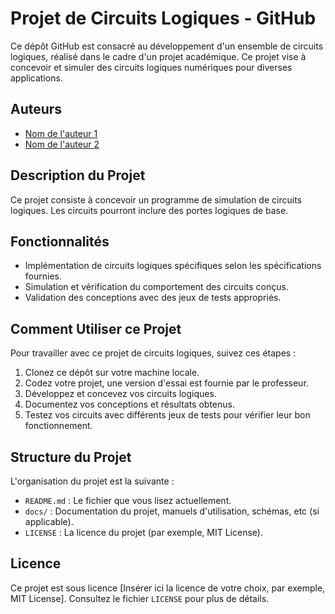 # Projet de Circuits Logiques - GitHub

Ce dépôt GitHub est consacré au développement d'un ensemble de circuits logiques, réalisé dans le cadre d'un projet académique. Ce projet vise à concevoir et simuler des circuits logiques numériques pour diverses applications.

## Auteurs

- [Nom de l'auteur 1](lien-vers-le-compte-GitHub-1)
- [Nom de l'auteur 2](lien-vers-le-compte-GitHub-2)

## Description du Projet

Ce projet consiste à concevoir un programme de simulation de circuits logiques. Les circuits pourront inclure des portes logiques de base.

## Fonctionnalités

- Implémentation de circuits logiques spécifiques selon les spécifications fournies.
- Simulation et vérification du comportement des circuits conçus.
- Validation des conceptions avec des jeux de tests appropriés.

## Comment Utiliser ce Projet

Pour travailler avec ce projet de circuits logiques, suivez ces étapes :

1. Clonez ce dépôt sur votre machine locale.
2. Codez votre projet, une version d'essai est fournie par le professeur.
3. Développez et concevez vos circuits logiques.
4. Documentez vos conceptions et résultats obtenus.
5. Testez vos circuits avec différents jeux de tests pour vérifier leur bon fonctionnement.

## Structure du Projet

L'organisation du projet est la suivante :

- `README.md` : Le fichier que vous lisez actuellement.
- `docs/` : Documentation du projet, manuels d'utilisation, schémas, etc (si applicable).
- `LICENSE` : La licence du projet (par exemple, MIT License).

## Licence

Ce projet est sous licence [Insérer ici la licence de votre choix, par exemple, MIT License]. Consultez le fichier `LICENSE` pour plus de détails.
